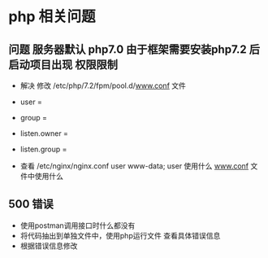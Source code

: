 # php 相关问题

## 问题 服务器默认 php7.0  由于框架需要安装php7.2 后启动项目出现 权限限制
* 解决 修改 /etc/php/7.2/fpm/pool.d/www.conf 文件

* user = 
* group = 

* listen.owner =
* listen.group = 

* 查看 /etc/nginx/nginx.conf  user www-data; user 使用什么 www.conf 文件中使用什么

## 500 错误
* 使用postman调用接口时什么都没有
* 将代码抽出到单独文件中，使用php运行文件 查看具体错误信息
* 根据错误信息修改